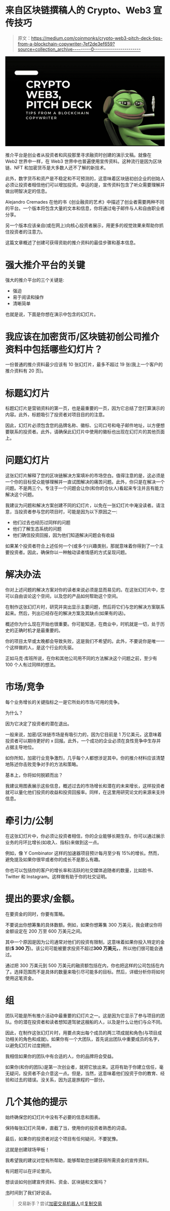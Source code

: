 # 来自区块链撰稿人的 Crypto、Web3 宣传技巧

> 原文：<https://medium.com/coinmonks/crypto-web3-pitch-deck-tips-from-a-blockchain-copywriter-7ef2de3ef659?source=collection_archive---------0----------------------->

![](img/cad1d57f4a621de2d15a8e64ea9e2d32.png)

推介平台是创业者从投资者和风投那里寻求融资时创建的演示文稿。就像在 Web2 世界中一样，在 Web3 世界中也普遍使用宣传资料。这种流行是因为区块链、NFT 和加密货币是大多数人还不了解的新技术。

此外，数字货币和资产是不稳定和不可预测的，这意味着区块链初创企业的创始人必须让投资者相信他们可以增加投资。幸运的是，宣传资料包含了听众需要理解并做出明智决定的信息。

Alejandro Cremades 在他的书《创业融资的艺术》中描述了创业者需要两种不同的平台。一个版本将包含大量的文本和信息，你将通过电子邮件与人和自由职业者分享。

另一个版本应该亲自(或在网上)向核心投资者展示，用更多的视觉效果来帮助你抓住投资者的注意力。

这篇文章概述了创建可获得资助的推介资料的最佳步骤和基本信息。

# 强大推介平台的关键

强大的推介平台的三个关键是:

*   强迫
*   易于阅读和操作
*   清晰简单

也就是说，下面是你想在演示中包含的幻灯片。

# 我应该在加密货币/区块链初创公司推介资料中包括哪些幻灯片？

一份普通的推介资料最少应该有 10 张幻灯片，最多不超过 19 张(我上一个客户的推介资料有 20 页)。

# 标题幻灯片

标题幻灯片是营销资料的第一页，也是最重要的一页，因为它总结了您打算演示的内容。此外，标题吸引了投资者对项目目的的注意。

因此，幻灯片必须包含您的品牌名称、徽标、公司口号和电子邮件地址，以方便想要联系的投资者。此外，请确保此幻灯片中使用的徽标也出现在幻灯片的其他页面上。

# 问题幻灯片

这张幻灯片解释了您的区块链解决方案填补的市场空白。值得注意的是，这必须是一个你的目标受众能够理解并一直试图解决的痛苦问题。此外，你只是在解决一个问题。不是两三个。专注于一个问题会让你(和你的合伙人)看起来专注并且有能力解决这个问题。

我建议为问题和解决方案创建不同的幻灯片，以免在一张幻灯片中淹没读者。请注意，当投资者参与您的项目时，可能是因为以下原因之一:

*   他们过去也经历过同样的问题
*   他们了解生态系统的问题
*   他们确信投资回报，因为他们知道解决问题会有收益

如果某个投资者符合上述任何一个(或多个)兴趣类别，那就意味着你得到了一个主要投资者。因此，确保你以一种触动读者情感的方式呈现问题。

# 解决办法

你对上述问题的解决方案对你的读者来说必须是显而易见的。在这张幻灯片中，您可以自由谈论这个空间，以及您的产品如何帮助这个空间。

在制作这张幻灯片时，研究并突出显示主要问题，然后将它们与您的解决方案联系起来。然后，列出已经存在的解决方案及其缺点(如果有的话)。

概述你为什么现在开始也很重要。你可能知道，在商业中，时机就是一切，处于历史的正确时机才是最重要的。

你的项目太早或太晚都会导致失败，这是我们不希望的。此外，不要说你是唯一一个这样做的人，是这个行业的先驱。

正如马克·库班所说，在你和其他公司用不同的方法解决这个问题之前，至少有 100 个人有过同样的想法。

# 市场/竞争

每个业务增长的关键指标之一是它所处的市场/可用的竞争。

为什么？

因为它决定了投资者的潜在退出。

一般来说，加密/区块链市场是有吸引力的，因为它目前是 1 万亿美元，这意味着投资者可以期待更好的 x 回报。此外，一个成功的企业必须在良性竞争中生存并占据主导地位。

如你所知，加密行业竞争激烈，几乎每个人都想涉足其中。你的推介材料应该清楚地陈述你击败竞争对手的方法和策略。

基本上，你将如何脱颖而出？

我建议用图表展示这些信息，概述过去的市场增长和潜在的未来增长，这样投资者就可以量化他们投资的收益和投资回报率。同样，在这里用研究论文的来源来支持信息。

# 牵引力/公制

在这张幻灯片中，你必须让投资者相信，你的企业能够长期生存。你可以通过展示业务的月环比增长(如收入、指标)来做到这一点。

例如，像 Y Combinator 这样的加速器项目预计每月至少有 15%的增长。然而，避免提及如果你很早或者你的成长不是那么有趣。

你也可以包括你的客户的增长率和活跃的社交媒体追随者的数量，比如脸书、Twitter 和 Instagram。这样做有助于你的社交证明。

# 提出的要求/金额。

在要资金的同时，你要有策略。

不要说出你想筹集的具体数额。例如，如果你想筹集 300 万美元，我会建议你将金额设定在 200 万至 600 万美元之间。

其中一个原因是因为公司通常对他们的投资有限制，这意味着如果你投入特定的金额(**$ 300 万**)。该公司可能被要求投资不超过**300 万美元，**，所以他们很可能会通过。

通过把 300 万美元到 500 万美元的融资额包括在内，你也把这样的公司包括在内了。选择范围而不是具体的数量来吸引尽可能多的目标。然后，详细分析你将如何使用这笔资金。

# 组

团队可能是所有推介活动中最重要的幻灯片之一。这是因为它显示了参与项目的团队。你的潜在投资者和读者想知道驾驶这艘船的人，以及是什么让他们与众不同。

因此，在制作这张幻灯片时，用要点突出每个成员的两三项成就和角色(与项目成功相关的角色和成就)。如果你有一个大团队，首先说出团队中重要成员的名字，以避免幻灯片过度拥挤。

我相信如果你的团队中有合适的人，你的品牌将会受益。

如果你(和你的团队)是第一次创业者，就把它放出来。这将有助于你建立信任，毫无疑问，投资者不会介意这一点。但是，当然，这意味着他们投资于你的教育、经验和过去的错误。没关系，因为这是旅程的一部分。

# 几个其他的提示

始终确保您的幻灯片中没有不必要的信息和图表。

保持每张幻灯片简单，直截了当，使用你的投资者熟悉的词语。

最后，如果你的投资者对这个项目有任何疑问，不要犹豫。

这就是创建球场甲板！

我希望我的建议对您有所帮助，能够帮助您创建获得所需资金的宣传资料。

有问题可以在评论里问。

想谈谈如何创建宣传资料、资金、区块链和文案吗？

[书](https://calendly.com/blockchaincopywriter-1/30min)时间到了我们好说话。

> 交易新手？尝试[加密交易机器人](/coinmonks/crypto-trading-bot-c2ffce8acb2a)或[复制交易](/coinmonks/top-10-crypto-copy-trading-platforms-for-beginners-d0c37c7d698c)